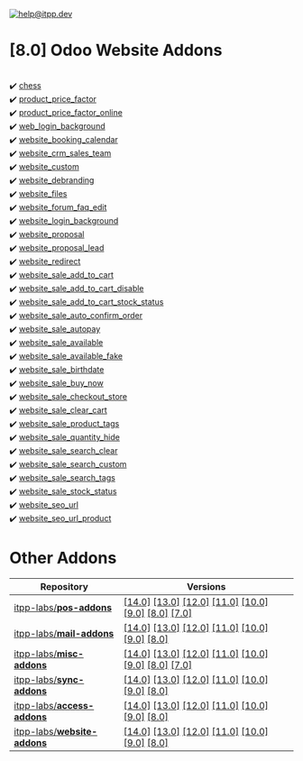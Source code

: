 [![help@itpp.dev](https://itpp.dev/images/infinity-readme.png)](mailto:help@itpp.dev)
# [8.0] Odoo Website Addons

<br/>:heavy_check_mark: [chess](https://apps.odoo.com/apps/modules/8.0/chess/)
<br/>:heavy_check_mark: [product_price_factor](https://apps.odoo.com/apps/modules/8.0/product_price_factor/)
<br/>:heavy_check_mark: [product_price_factor_online](https://apps.odoo.com/apps/modules/8.0/product_price_factor_online/)
<br/>:heavy_check_mark: [web_login_background](https://apps.odoo.com/apps/modules/8.0/web_login_background/)
<br/>:heavy_check_mark: [website_booking_calendar](https://apps.odoo.com/apps/modules/8.0/website_booking_calendar/)
<br/>:heavy_check_mark: [website_crm_sales_team](https://apps.odoo.com/apps/modules/8.0/website_crm_sales_team/)
<br/>:heavy_check_mark: [website_custom](https://apps.odoo.com/apps/modules/8.0/website_custom/)
<br/>:heavy_check_mark: [website_debranding](https://apps.odoo.com/apps/modules/8.0/website_debranding/)
<br/>:heavy_check_mark: [website_files](https://apps.odoo.com/apps/modules/8.0/website_files/)
<br/>:heavy_check_mark: [website_forum_faq_edit](https://apps.odoo.com/apps/modules/8.0/website_forum_faq_edit/)
<br/>:heavy_check_mark: [website_login_background](https://apps.odoo.com/apps/modules/8.0/website_login_background/)
<br/>:heavy_check_mark: [website_proposal](https://apps.odoo.com/apps/modules/8.0/website_proposal/)
<br/>:heavy_check_mark: [website_proposal_lead](https://apps.odoo.com/apps/modules/8.0/website_proposal_lead/)
<br/>:heavy_check_mark: [website_redirect](https://apps.odoo.com/apps/modules/8.0/website_redirect/)
<br/>:heavy_check_mark: [website_sale_add_to_cart](https://apps.odoo.com/apps/modules/8.0/website_sale_add_to_cart/)
<br/>:heavy_check_mark: [website_sale_add_to_cart_disable](https://apps.odoo.com/apps/modules/8.0/website_sale_add_to_cart_disable/)
<br/>:heavy_check_mark: [website_sale_add_to_cart_stock_status](https://apps.odoo.com/apps/modules/8.0/website_sale_add_to_cart_stock_status/)
<br/>:heavy_check_mark: [website_sale_auto_confirm_order](https://apps.odoo.com/apps/modules/8.0/website_sale_auto_confirm_order/)
<br/>:heavy_check_mark: [website_sale_autopay](https://apps.odoo.com/apps/modules/8.0/website_sale_autopay/)
<br/>:heavy_check_mark: [website_sale_available](https://apps.odoo.com/apps/modules/8.0/website_sale_available/)
<br/>:heavy_check_mark: [website_sale_available_fake](https://apps.odoo.com/apps/modules/8.0/website_sale_available_fake/)
<br/>:heavy_check_mark: [website_sale_birthdate](https://apps.odoo.com/apps/modules/8.0/website_sale_birthdate/)
<br/>:heavy_check_mark: [website_sale_buy_now](https://apps.odoo.com/apps/modules/8.0/website_sale_buy_now/)
<br/>:heavy_check_mark: [website_sale_checkout_store](https://apps.odoo.com/apps/modules/8.0/website_sale_checkout_store/)
<br/>:heavy_check_mark: [website_sale_clear_cart](https://apps.odoo.com/apps/modules/8.0/website_sale_clear_cart/)
<br/>:heavy_check_mark: [website_sale_product_tags](https://apps.odoo.com/apps/modules/8.0/website_sale_product_tags/)
<br/>:heavy_check_mark: [website_sale_quantity_hide](https://apps.odoo.com/apps/modules/8.0/website_sale_quantity_hide/)
<br/>:heavy_check_mark: [website_sale_search_clear](https://apps.odoo.com/apps/modules/8.0/website_sale_search_clear/)
<br/>:heavy_check_mark: [website_sale_search_custom](https://apps.odoo.com/apps/modules/8.0/website_sale_search_custom/)
<br/>:heavy_check_mark: [website_sale_search_tags](https://apps.odoo.com/apps/modules/8.0/website_sale_search_tags/)
<br/>:heavy_check_mark: [website_sale_stock_status](https://apps.odoo.com/apps/modules/8.0/website_sale_stock_status/)
<br/>:heavy_check_mark: [website_seo_url](https://apps.odoo.com/apps/modules/8.0/website_seo_url/)
<br/>:heavy_check_mark: [website_seo_url_product](https://apps.odoo.com/apps/modules/8.0/website_seo_url_product/)

Other Addons
============

| Repository | Versions |
|------------|----------|
| [itpp-labs/**pos-addons**](https://github.com/itpp-labs/pos-addons) | [[14.0]](https://github.com/itpp-labs/pos-addons/tree/14.0#readme) [[13.0]](https://github.com/itpp-labs/pos-addons/tree/13.0#readme) [[12.0]](https://github.com/itpp-labs/pos-addons/tree/12.0#readme) [[11.0]](https://github.com/itpp-labs/pos-addons/tree/11.0#readme) [[10.0]](https://github.com/itpp-labs/pos-addons/tree/10.0#readme) [[9.0]](https://github.com/itpp-labs/pos-addons/tree/9.0#readme) [[8.0]](https://github.com/itpp-labs/pos-addons/tree/8.0#readme) [[7.0]](https://github.com/itpp-labs/pos-addons/tree/7.0#readme) |
| [itpp-labs/**mail-addons**](https://github.com/itpp-labs/mail-addons) | [[14.0]](https://github.com/itpp-labs/mail-addons/tree/14.0#readme) [[13.0]](https://github.com/itpp-labs/mail-addons/tree/13.0#readme) [[12.0]](https://github.com/itpp-labs/mail-addons/tree/12.0#readme) [[11.0]](https://github.com/itpp-labs/mail-addons/tree/11.0#readme) [[10.0]](https://github.com/itpp-labs/mail-addons/tree/10.0#readme) [[9.0]](https://github.com/itpp-labs/mail-addons/tree/9.0#readme) [[8.0]](https://github.com/itpp-labs/mail-addons/tree/8.0#readme) |
| [itpp-labs/**misc-addons**](https://github.com/itpp-labs/misc-addons) | [[14.0]](https://github.com/itpp-labs/misc-addons/tree/14.0#readme) [[13.0]](https://github.com/itpp-labs/misc-addons/tree/13.0#readme) [[12.0]](https://github.com/itpp-labs/misc-addons/tree/12.0#readme) [[11.0]](https://github.com/itpp-labs/misc-addons/tree/11.0#readme) [[10.0]](https://github.com/itpp-labs/misc-addons/tree/10.0#readme) [[9.0]](https://github.com/itpp-labs/misc-addons/tree/9.0#readme) [[8.0]](https://github.com/itpp-labs/misc-addons/tree/8.0#readme) [[7.0]](https://github.com/itpp-labs/misc-addons/tree/7.0#readme) |
| [itpp-labs/**sync-addons**](https://github.com/itpp-labs/sync-addons) | [[14.0]](https://github.com/itpp-labs/sync-addons/tree/14.0#readme) [[13.0]](https://github.com/itpp-labs/sync-addons/tree/13.0#readme) [[12.0]](https://github.com/itpp-labs/sync-addons/tree/12.0#readme) [[11.0]](https://github.com/itpp-labs/sync-addons/tree/11.0#readme) [[10.0]](https://github.com/itpp-labs/sync-addons/tree/10.0#readme) [[9.0]](https://github.com/itpp-labs/sync-addons/tree/9.0#readme) [[8.0]](https://github.com/itpp-labs/sync-addons/tree/8.0#readme) |
| [itpp-labs/**access-addons**](https://github.com/itpp-labs/access-addons) | [[14.0]](https://github.com/itpp-labs/access-addons/tree/14.0#readme) [[13.0]](https://github.com/itpp-labs/access-addons/tree/13.0#readme) [[12.0]](https://github.com/itpp-labs/access-addons/tree/12.0#readme) [[11.0]](https://github.com/itpp-labs/access-addons/tree/11.0#readme) [[10.0]](https://github.com/itpp-labs/access-addons/tree/10.0#readme) [[9.0]](https://github.com/itpp-labs/access-addons/tree/9.0#readme) [[8.0]](https://github.com/itpp-labs/access-addons/tree/8.0#readme) |
| [itpp-labs/**website-addons**](https://github.com/itpp-labs/website-addons) | [[14.0]](https://github.com/itpp-labs/website-addons/tree/14.0#readme) [[13.0]](https://github.com/itpp-labs/website-addons/tree/13.0#readme) [[12.0]](https://github.com/itpp-labs/website-addons/tree/12.0#readme) [[11.0]](https://github.com/itpp-labs/website-addons/tree/11.0#readme) [[10.0]](https://github.com/itpp-labs/website-addons/tree/10.0#readme) [[9.0]](https://github.com/itpp-labs/website-addons/tree/9.0#readme) [[8.0]](https://github.com/itpp-labs/website-addons/tree/8.0#readme) |
